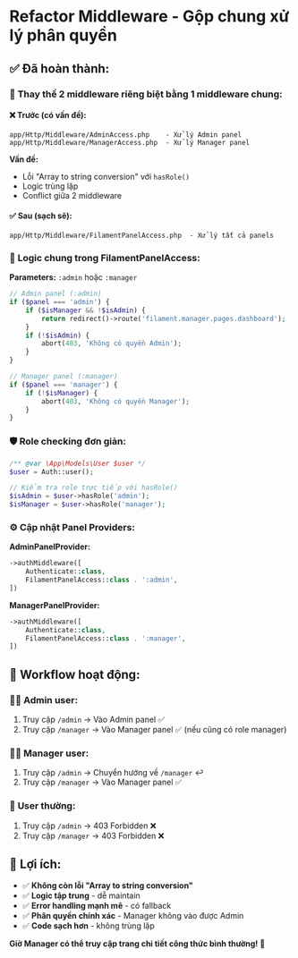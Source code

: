 # Refactor Middleware - Gộp chung xử lý phân quyền

## ✅ **Đã hoàn thành:**

### 🔧 **Thay thế 2 middleware riêng biệt bằng 1 middleware chung:**

#### ❌ **Trước (có vấn đề):**

```
app/Http/Middleware/AdminAccess.php    - Xử lý Admin panel
app/Http/Middleware/ManagerAccess.php  - Xử lý Manager panel
```

**Vấn đề:**

-   Lỗi "Array to string conversion" với `hasRole()`
-   Logic trùng lặp
-   Conflict giữa 2 middleware

#### ✅ **Sau (sạch sẽ):**

```
app/Http/Middleware/FilamentPanelAccess.php  - Xử lý tất cả panels
```

### 🎯 **Logic chung trong FilamentPanelAccess:**

**Parameters:** `:admin` hoặc `:manager`

```php
// Admin panel (:admin)
if ($panel === 'admin') {
    if ($isManager && !$isAdmin) {
        return redirect()->route('filament.manager.pages.dashboard');
    }
    if (!$isAdmin) {
        abort(403, 'Không có quyền Admin');
    }
}

// Manager panel (:manager)
if ($panel === 'manager') {
    if (!$isManager) {
        abort(403, 'Không có quyền Manager');
    }
}
```

### 🛡️ **Role checking đơn giản:**

```php
/** @var \App\Models\User $user */
$user = Auth::user();

// Kiểm tra role trực tiếp với hasRole()
$isAdmin = $user->hasRole('admin');
$isManager = $user->hasRole('manager');
```

### ⚙️ **Cập nhật Panel Providers:**

**AdminPanelProvider:**

```php
->authMiddleware([
    Authenticate::class,
    FilamentPanelAccess::class . ':admin',
])
```

**ManagerPanelProvider:**

```php
->authMiddleware([
    Authenticate::class,
    FilamentPanelAccess::class . ':manager',
])
```

## 🎯 **Workflow hoạt động:**

### 👨‍💼 **Admin user:**

1. Truy cập `/admin` → Vào Admin panel ✅
2. Truy cập `/manager` → Vào Manager panel ✅ (nếu cũng có role manager)

### 👨‍💼 **Manager user:**

1. Truy cập `/admin` → Chuyển hướng về `/manager` ↩️
2. Truy cập `/manager` → Vào Manager panel ✅

### 👤 **User thường:**

1. Truy cập `/admin` → 403 Forbidden ❌
2. Truy cập `/manager` → 403 Forbidden ❌

## 🚀 **Lợi ích:**

-   ✅ **Không còn lỗi "Array to string conversion"**
-   ✅ **Logic tập trung** - dễ maintain
-   ✅ **Error handling mạnh mẽ** - có fallback
-   ✅ **Phân quyền chính xác** - Manager không vào được Admin
-   ✅ **Code sạch hơn** - không trùng lặp

**Giờ Manager có thể truy cập trang chi tiết công thức bình thường! 🎉**
